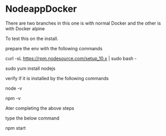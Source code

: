 # NodeappDocker
There are two branches in this one is with normal Docker and the other is with Docker alpine

To test this on the install.

prepare the env with the following commands


curl -sL https://rpm.nodesource.com/setup_10.x | sudo bash -


sudo yum install nodejs


verify if it is installed by the following commands


node -v


npm -v

Ater completing the above steps

type the below command


npm start
